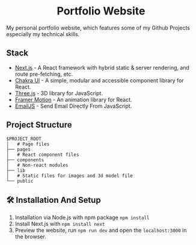 <h1 align="center"> Portfolio Website </h1>

My personal portfolio website, which features some of my Github Projects especially my technical skills.

## Stack

- [Next.js](https://nextjs.org/) - A React framework with hybrid static & server rendering, and route pre-fetching, etc.
- [Chakra UI](https://chakra-ui.com/) - A simple, modular and accessible component library for React.
- [Three.js](https://threejs.org/) - 3D library for JavaScript.
- [Framer Motion](https://www.framer.com/motion/) - An animation library for React.
- [EmailJS](https://www.emailjs.com/) - Send Email Directly From JavaScript.

## Project Structure

```
$PROJECT_ROOT
│   # Page files
├── pages
│   # React component files
├── components
│   # Non-react modules
├── lib
│   # Static files for images and 3d model file
└── public
```

## 🛠 Installation And Setup

1. Installation via Node.js with npm package `npm install`
2. Install Next.js with `npm install next`
3. Preview the website, run `npm run dev` and open the `localhost:3000` in the browser.

